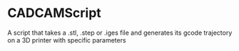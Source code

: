 # CADCAMScript
A script that takes a .stl, .step or .iges file and generates its gcode trajectory on a 3D printer with specific parameters
